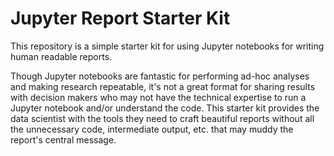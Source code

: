 # Jupyter Report Starter Kit

This repository is a simple starter kit for using Jupyter notebooks
for writing human readable reports.

Though Jupyter notebooks are fantastic for performing ad-hoc analyses
and making research repeatable, it's not a great format for sharing
results with decision makers who may not have the technical expertise
to run a Jupyter notebook and/or understand the code. This starter kit
provides the data scientist with the tools they need to craft
beautiful reports without all the unnecessary code, intermediate
output, etc. that may muddy the report's central message.